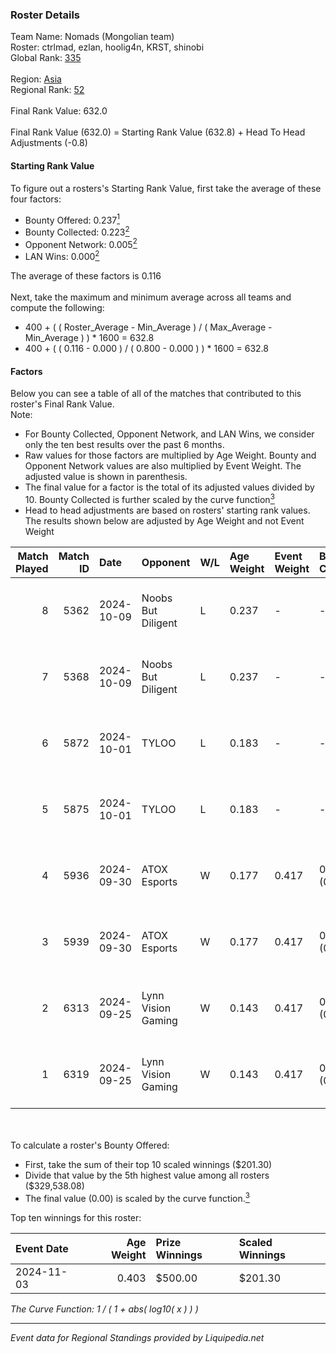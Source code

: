 ### Roster Details<br />
Team Name: Nomads (Mongolian team)<br />
Roster: ctrlmad, ezlan, hoolig4n, KRST, shinobi<br />
Global Rank: [335](../standings_global.md)<br />
<br />
Region: [Asia]( ../standings_asia.md)<br />
Regional Rank: [52]( ../standings_asia.md)<br />
<br />
Final Rank Value:  632.0<br />
<br />
Final Rank Value (632.0) = Starting Rank Value (632.8) + Head To Head Adjustments (-0.8)<br />

#### Starting Rank Value<br />
To figure out a rosters's Starting Rank Value, first take the average of these four factors:<br />
- Bounty Offered: 0.237[<sup>1</sup>](#table2)
- Bounty Collected: 0.223[<sup>2</sup>](#table1)
- Opponent Network: 0.005[<sup>2</sup>](#table1)
- LAN Wins: 0.000[<sup>2</sup>](#table1)

The average of these factors is 0.116<br />
<br />
Next, take the maximum and minimum average across all teams and compute the following:<br />
- 400 + ( ( Roster_Average - Min_Average ) / ( Max_Average - Min_Average ) ) * 1600 = 632.8
- 400 + ( ( 0.116 - 0.000 ) / ( 0.800 - 0.000 ) ) * 1600 = 632.8


#### Factors<br />
Below you can see a table of all of the matches that contributed to this roster's Final Rank Value.<br />
Note:<br />

- For Bounty Collected, Opponent Network, and LAN Wins, we consider only the ten best results over the past 6 months.
- Raw values for those factors are multiplied by Age Weight. Bounty and Opponent Network values are also multiplied by Event Weight. The adjusted value is shown in parenthesis.
- The final value for a factor is the total of its adjusted values divided by 10. Bounty Collected is further scaled by the curve function[<sup>3</sup>](#curveFunction)
- Head to head adjustments are based on rosters' starting rank values. The results shown below are adjusted by Age Weight and not Event Weight
<span id="table1"></span><br />


| Match Played | Match ID | Date       | Opponent           | W/L | Age Weight | Event Weight | Bounty Collected | Opponent Network | LAN Wins  | H2H Adj. | Roster                                  |
| -: | -: | :- | :- | :- | :- | :- | :- | :- | :- | -: | :- |
|            8 |     5362 | 2024-10-09 | Noobs But Diligent | L   | 0.237      | -            | -                | -                | -         |    -5.25 | ctrlmad, ezlan, hoolig4n, KRST, shinobi |
|            7 |     5368 | 2024-10-09 | Noobs But Diligent | L   | 0.237      | -            | -                | -                | -         |    -5.34 | ctrlmad, ezlan, hoolig4n, KRST, shinobi |
|            6 |     5872 | 2024-10-01 | TYLOO              | L   | 0.183      | -            | -                | -                | -         |    -1.93 | ctrlmad, ezlan, hoolig4n, KRST, shinobi |
|            5 |     5875 | 2024-10-01 | TYLOO              | L   | 0.183      | -            | -                | -                | -         |    -1.95 | ctrlmad, ezlan, hoolig4n, KRST, shinobi |
|            4 |     5936 | 2024-09-30 | ATOX Esports       | W   | 0.177      | 0.417        | 0.008 (0.001)    | 0.059 (0.004)    | 0 (0.000) |     3.31 | ctrlmad, ezlan, hoolig4n, KRST, shinobi |
|            3 |     5939 | 2024-09-30 | ATOX Esports       | W   | 0.177      | 0.417        | 0.008 (0.001)    | 0.059 (0.004)    | 0 (0.000) |     3.36 | ctrlmad, ezlan, hoolig4n, KRST, shinobi |
|            2 |     6313 | 2024-09-25 | Lynn Vision Gaming | W   | 0.143      | 0.417        | 0.017 (0.001)    | 0.365 (0.022)    | 0 (0.000) |     3.50 | ctrlmad, ezlan, hoolig4n, KRST, shinobi |
|            1 |     6319 | 2024-09-25 | Lynn Vision Gaming | W   | 0.143      | 0.417        | 0.017 (0.001)    | 0.365 (0.022)    | 0 (0.000) |     3.53 | ctrlmad, ezlan, hoolig4n, KRST, shinobi |

<br />
<span id="table2"></span><br />
To calculate a roster's Bounty Offered:<br />

- First, take the sum of their top 10 scaled winnings ($201.30)
- Divide that value by the 5th highest value among all rosters ($329,538.08)
- The final value (0.00) is scaled by the curve function.[<sup>3</sup>](#curveFunction)

Top ten winnings for this roster:<br />

| Event Date | Age Weight | Prize Winnings | Scaled Winnings |
| :- | -: | :- | :- |
| 2024-11-03 |      0.403 | $500.00        | $201.30         |


<span id="curveFunction"></span>_The Curve Function: 1 / ( 1 + abs( log10( x ) ) )_<br />

---
_Event data for Regional Standings provided by Liquipedia.net_<br />
